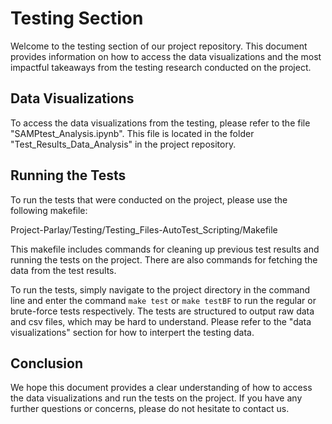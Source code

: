# Testing Section

Welcome to the testing section of our project repository. This document provides information on how to access the data visualizations and the most impactful takeaways from the testing research conducted on the project.

## Data Visualizations

To access the data visualizations from the testing, please refer to the file "SAMPtest_Analysis.ipynb". This file is located in the folder "Test_Results_Data_Analysis" in the project repository.

## Running the Tests

To run the tests that were conducted on the project, please use the following makefile: 

Project-Parlay/Testing/Testing_Files-AutoTest_Scripting/Makefile

This makefile includes commands for cleaning up previous test results and running the tests on the project. There are also commands for fetching the data from the test results.

To run the tests, simply navigate to the project directory in the command line and enter the command `make test` or `make testBF` to run the regular or brute-force tests respectively. The tests are structured to output raw data and csv files, which may be hard to understand. Please refer to the "data visualizations" section for how to interpert the testing data. 

## Conclusion

We hope this document provides a clear understanding of how to access the data visualizations and run the tests on the project. If you have any further questions or concerns, please do not hesitate to contact us.